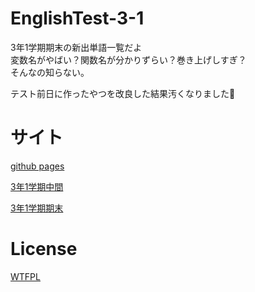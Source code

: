 # EnglishTest-3-1
3年1学期期末の新出単語一覧だよ  
変数名がやばい？関数名が分かりずらい？巻き上げしすぎ？  
そんなの知らない。  

テスト前日に作ったやつを改良した結果汚くなりました🤗

# サイト
[github pages](https://satooru65536.github.io/EnglishMemorize/)

[3年1学期中間](https://nagi65536.ddns.net/et/3-1/)

[3年1学期期末](https://nagi65536.ddns.net/et/3-2/)

# License

[WTFPL](http://www.wtfpl.net/)
